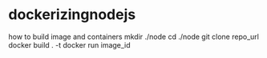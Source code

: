 # dockerizingnodejs
how to build image and containers
mkdir ./node
cd ./node
git clone repo_url 
docker build . -t <tag>
docker run image_id 
